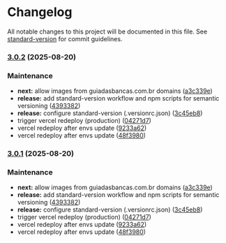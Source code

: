 # Changelog

All notable changes to this project will be documented in this file. See [standard-version](https://github.com/conventional-changelog/standard-version) for commit guidelines.

### [3.0.2](https://github.com/sidneysantossp/guiadasbancas/compare/v0.1.0...v3.0.2) (2025-08-20)


### Maintenance

* **next:** allow images from guiadasbancas.com.br domains ([a3c339e](https://github.com/sidneysantossp/guiadasbancas/commit/a3c339e8e04c2a350d32e6eada18ab32ba94fa03))
* **release:** add standard-version workflow and npm scripts for semantic versioning ([4393382](https://github.com/sidneysantossp/guiadasbancas/commit/43933826283ac437167d0e9cabf6d88fa31c943b))
* **release:** configure standard-version (.versionrc.json) ([3c45eb8](https://github.com/sidneysantossp/guiadasbancas/commit/3c45eb8f8d1585114ddeb945841c42551ce2f0b5))
* trigger vercel redeploy (production) ([04271d7](https://github.com/sidneysantossp/guiadasbancas/commit/04271d7e491ac94596dec9c213f113d5b4fe4b04))
* vercel redeploy after envs update ([9233a62](https://github.com/sidneysantossp/guiadasbancas/commit/9233a623d9a327d209142abc7ac15d7f18e247de))
* vercel redeploy after envs update ([48f3980](https://github.com/sidneysantossp/guiadasbancas/commit/48f3980a1dafe7630b74d2eb3d2b6469ed46b7b0))

### [3.0.1](https://github.com/sidneysantossp/guiadasbancas/compare/v0.1.0...v3.0.1) (2025-08-20)


### Maintenance

* **next:** allow images from guiadasbancas.com.br domains ([a3c339e](https://github.com/sidneysantossp/guiadasbancas/commit/a3c339e8e04c2a350d32e6eada18ab32ba94fa03))
* **release:** add standard-version workflow and npm scripts for semantic versioning ([4393382](https://github.com/sidneysantossp/guiadasbancas/commit/43933826283ac437167d0e9cabf6d88fa31c943b))
* **release:** configure standard-version (.versionrc.json) ([3c45eb8](https://github.com/sidneysantossp/guiadasbancas/commit/3c45eb8f8d1585114ddeb945841c42551ce2f0b5))
* trigger vercel redeploy (production) ([04271d7](https://github.com/sidneysantossp/guiadasbancas/commit/04271d7e491ac94596dec9c213f113d5b4fe4b04))
* vercel redeploy after envs update ([9233a62](https://github.com/sidneysantossp/guiadasbancas/commit/9233a623d9a327d209142abc7ac15d7f18e247de))
* vercel redeploy after envs update ([48f3980](https://github.com/sidneysantossp/guiadasbancas/commit/48f3980a1dafe7630b74d2eb3d2b6469ed46b7b0))

